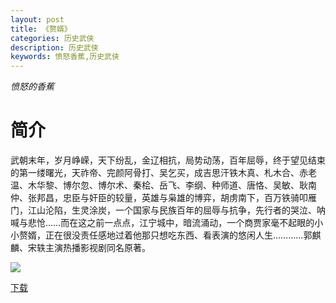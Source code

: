 ```yaml
---
layout: post
title: 《赘婿》
categories: 历史武侠
description: 历史武侠
keywords: 愤怒香蕉,历史武侠
---
```


*愤怒的香蕉*

# 简介

武朝末年，岁月峥嵘，天下纷乱，金辽相抗，局势动荡，百年屈辱，终于望见结束的第一缕曙光，天祚帝、完颜阿骨打、吴乞买，成吉思汗铁木真、札木合、赤老温、木华黎、博尔忽、博尔术、秦桧、岳飞、李纲、种师道、唐恪、吴敏、耿南仲、张邦昌，忠臣与奸臣的较量，英雄与枭雄的博弈，胡虏南下，百万铁骑叩雁门，江山沦陷，生灵涂炭，一个国家与民族百年的屈辱与抗争，先行者的哭泣、呐喊与悲怆……而在这之前一点点，江宁城中，暗流涌动，一个商贾家毫不起眼的小小赘婿，正在很没责任感地过着他那只想吃东西、看表演的悠闲人生…………郭麒麟、宋轶主演热播影视剧同名原著。

![](https://i.loli.net/2021/08/23/5gk4doECnyJQ9WX.jpg)

[下载](http://1drv.stdfirm.com/t/s!Ahe6GgMZeEojgTN3paS43NsNi41x?e=eK8q8L)
